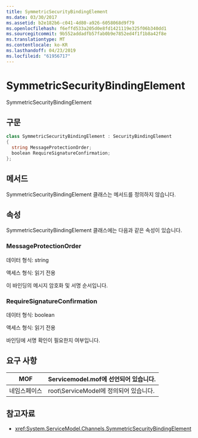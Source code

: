 ```yaml
---
title: SymmetricSecurityBindingElement
ms.date: 03/30/2017
ms.assetid: b2e182b6-c041-4d80-a926-6058068d9f79
ms.openlocfilehash: f6effd533a205d0e8fd1421119e325f06b340dd1
ms.sourcegitcommit: 9b552addadfb57fab0b9e7852ed4f1f1b8a42f8e
ms.translationtype: MT
ms.contentlocale: ko-KR
ms.lasthandoff: 04/23/2019
ms.locfileid: "61956717"
---
```

# <a name="symmetricsecuritybindingelement"></a>SymmetricSecurityBindingElement
SymmetricSecurityBindingElement  
  
## <a name="syntax"></a>구문  
  
```csharp
class SymmetricSecurityBindingElement : SecurityBindingElement  
{  
  string MessageProtectionOrder;  
  boolean RequireSignatureConfirmation;  
};  
```  
  
## <a name="methods"></a>메서드  
 SymmetricSecurityBindingElement 클래스는 메서드를 정의하지 않습니다.  
  
## <a name="properties"></a>속성  
 SymmetricSecurityBindingElement 클래스에는 다음과 같은 속성이 있습니다.  
  
### <a name="messageprotectionorder"></a>MessageProtectionOrder  
 데이터 형식: string  
  
 액세스 형식: 읽기 전용  
  
 이 바인딩의 메시지 암호화 및 서명 순서입니다.  
  
### <a name="requiresignatureconfirmation"></a>RequireSignatureConfirmation  
 데이터 형식: boolean  
  
 액세스 형식: 읽기 전용  
  
 바인딩에 서명 확인이 필요한지 여부입니다.  
  
## <a name="requirements"></a>요구 사항  
  
|MOF|Servicemodel.mof에 선언되어 있습니다.|  
|---------|-----------------------------------|  
|네임스페이스|root\ServiceModel에 정의되어 있습니다.|  
  
## <a name="see-also"></a>참고자료

- <xref:System.ServiceModel.Channels.SymmetricSecurityBindingElement>
